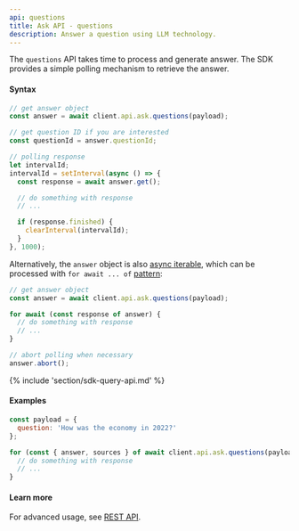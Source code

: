 ```yaml
---
api: questions
title: Ask API - questions
description: Answer a question using LLM technology.
---
```


The `questions` API takes time to process and generate answer. The SDK provides a simple polling mechanism to retrieve the answer.

#### Syntax
```js
// get answer object
const answer = await client.api.ask.questions(payload);

// get question ID if you are interested
const questionId = answer.questionId;

// polling response
let intervalId;
intervalId = setInterval(async () => {
  const response = await answer.get();

  // do something with response
  // ...

  if (response.finished) {
    clearInterval(intervalId);
  }
}, 1000);
```

Alternatively, the `answer` object is also [async iterable](https://developer.mozilla.org/en-US/docs/Web/JavaScript/Reference/Iteration_protocols#the_async_iterator_and_async_iterable_protocols), which can be processed with `for await ... of` [pattern](https://developer.mozilla.org/en-US/docs/Web/JavaScript/Reference/Statements/for-await...of):

```js
// get answer object
const answer = await client.api.ask.questions(payload);

for await (const response of answer) {
  // do something with response
  // ...
}

// abort polling when necessary
answer.abort();
```

{% include 'section/sdk-query-api.md' %}

#### Examples
```js
const payload = {
  question: 'How was the economy in 2022?'
};

for (const { answer, sources } of await client.api.ask.questions(payload)) {
  // do something with response
  // ...
}
```

#### Learn more
For advanced usage, see [REST API](https://api.askmiso.com/#tag/Ask-APIs/operation/questions_v1_ask_questions_post).
